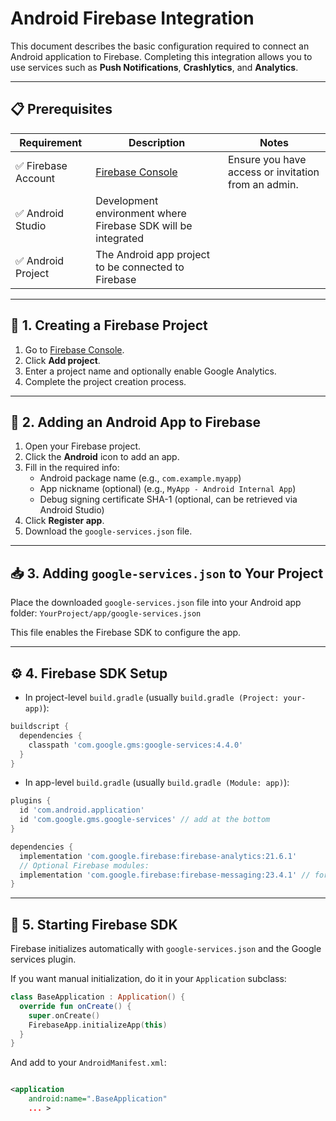 # Android Firebase Integration

This document describes the basic configuration required to connect an Android application to Firebase. Completing this
integration allows you to use services such as **Push Notifications**, **Crashlytics**, and **Analytics**.

---

## 📋 Prerequisites

| Requirement        | Description                                                   | Notes                                               |
|--------------------|---------------------------------------------------------------|-----------------------------------------------------|
| ✅ Firebase Account | [Firebase Console](https://console.firebase.google.com)       | Ensure you have access or invitation from an admin. |
| ✅ Android Studio   | Development environment where Firebase SDK will be integrated |                                                     |
| ✅ Android Project  | The Android app project to be connected to Firebase           |                                                     |

---

## 🔧 1. Creating a Firebase Project

1. Go to [Firebase Console](https://console.firebase.google.com).
2. Click **Add project**.
3. Enter a project name and optionally enable Google Analytics.
4. Complete the project creation process.

---

## 🧩 2. Adding an Android App to Firebase

1. Open your Firebase project.
2. Click the **Android** icon to add an app.
3. Fill in the required info:
    - Android package name (e.g., `com.example.myapp`)
    - App nickname (optional) (e.g., `MyApp - Android Internal App`)
    - Debug signing certificate SHA-1 (optional, can be retrieved via Android Studio)
4. Click **Register app**.
5. Download the `google-services.json` file.

---

## 📥 3. Adding `google-services.json` to Your Project

Place the downloaded `google-services.json` file into your Android app folder: `YourProject/app/google-services.json`

This file enables the Firebase SDK to configure the app.

---

## ⚙️ 4. Firebase SDK Setup

- In project-level `build.gradle` (usually `build.gradle (Project: your-app)`):

```groovy
buildscript {
  dependencies {
    classpath 'com.google.gms:google-services:4.4.0'
  }
}
```    

- In app-level `build.gradle` (usually `build.gradle (Module: app)`):

```groovy
plugins {
  id 'com.android.application'
  id 'com.google.gms.google-services' // add at the bottom
}

dependencies {
  implementation 'com.google.firebase:firebase-analytics:21.6.1'
  // Optional Firebase modules:
  implementation 'com.google.firebase:firebase-messaging:23.4.1' // for push notifications
}
```

---

## 🚀 5. Starting Firebase SDK

Firebase initializes automatically with `google-services.json` and the Google services plugin.

If you want manual initialization, do it in your `Application` subclass:

```kotlin
class BaseApplication : Application() {
  override fun onCreate() {
    super.onCreate()
    FirebaseApp.initializeApp(this)
  }
}
```

And add to your `AndroidManifest.xml`:

```xml

<application
    android:name=".BaseApplication"
    ... >
```
